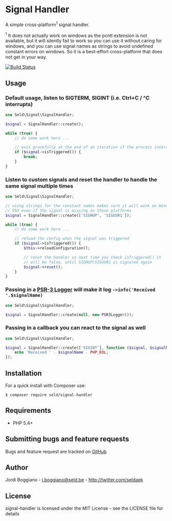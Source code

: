 Signal Handler
==============

A simple cross-platform<sup>1</sup> signal handler.

<sup>1</sup> It does not actually work on windows as the pcntl extension is not available, but
it will silently fail to work so you can use it without caring for windows,
and you can use signal names as strings to avoid undefined constant errors
on windows. So it is a best-effort cross-platform that does not get in your way.

[![Build Status](https://secure.travis-ci.org/Seldaek/signal-handler.png)](http://travis-ci.org/Seldaek/signal-handler)

Usage
-----

### Default usage, listen to SIGTERM, SIGINT (i.e. Ctrl+C / ^C interrupts)

```php
use Seld\Signal\SignalHandler;

$signal = SignalHandler::create();

while (true) {
    // do some work here ...

    // exit gracefully at the end of an iteration if the process interruption was called for
    if ($signal->isTriggered()) {
        break;
    }
}
```

### Listen to custom signals and reset the handler to handle the same signal multiple times

```php
use Seld\Signal\SignalHandler;

// using strings for the constant names makes sure it will work on Windows and
// OSX even if the signal is missing on those platforms
$signal = SignalHandler::create(['SIGHUP', 'SIGUSR1']);

while (true) {
    // do some work here ...

    // reload the config when the signal was triggered
    if ($signal->isTriggered()) {
        $this->reloadConfiguration();

        // reset the handler so next time you check isTriggered() it
        // will be false, until SIGHUP/SIGUSR1 is signaled again
        $signal->reset();
    }
}
```

### Passing in a [PSR-3 Logger](https://packagist.org/providers/psr/log-implementation) will make it log `->info('Received '.$signalName)`

```php
use Seld\Signal\SignalHandler;

$signal = SignalHandler::create(null, new PSR3Logger());
```

### Passing in a callback you can react to the signal as well

```php
use Seld\Signal\SignalHandler;

$signal = SignalHandler::create(['SIGINT'], function ($signal, $signalName) {
    echo 'Received ' . $signalName . PHP_EOL;
});
```

Installation
------------

For a quick install with Composer use:

    $ composer require seld/signal-handler

Requirements
------------

- PHP 5.4+

Submitting bugs and feature requests
------------------------------------

Bugs and feature request are tracked on [GitHub](https://github.com/Seldaek/signal-handler/issues)

Author
------

Jordi Boggiano - <j.boggiano@seld.be> - <http://twitter.com/seldaek>

License
-------

signal-handler is licensed under the MIT License - see the LICENSE file for details
